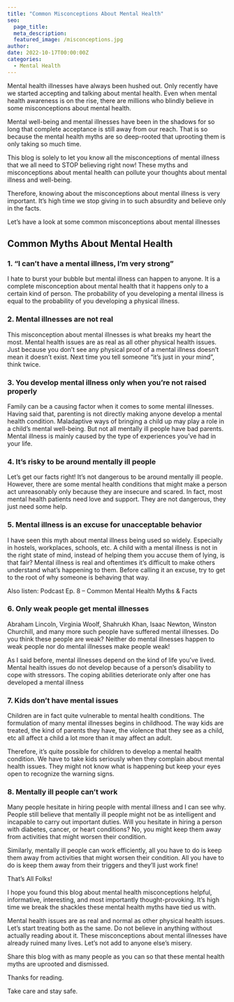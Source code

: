 ```yaml
---
title: "Common Misconceptions About Mental Health"
seo:
  page_title:
  meta_description:
  featured_image: /misconceptions.jpg
author:
date: 2022-10-17T00:00:00Z
categories:
  - Mental Health
---
```


Mental health illnesses have always been hushed out. Only recently have we started accepting and talking about mental health. Even when mental health awareness is on the rise, there are millions who blindly believe in some misconceptions about mental health.

Mental well-being and mental illnesses have been in the shadows for so long that complete acceptance is still away from our reach. That is so because the mental health myths are so deep-rooted that uprooting them is only taking so much time.

This blog is solely to let you know all the misconceptions of mental illness that we all need to STOP believing right now! These myths and misconceptions about mental health can pollute your thoughts about mental illness and well-being.

Therefore, knowing about the misconceptions about mental illness is very important. It’s high time we stop giving in to such absurdity and believe only in the facts.

Let’s have a look at some common misconceptions about mental illnesses

## Common Myths About Mental Health

### 1. “I can’t have a mental illness, I’m very strong”

I hate to burst your bubble but mental illness can happen to anyone. It is a complete misconception about mental health that it happens only to a certain kind of person. The probability of you developing a mental illness is equal to the probability of you developing a physical illness.

### 2. Mental illnesses are not real

This misconception about mental illnesses is what breaks my heart the most. Mental health issues are as real as all other physical health issues. Just because you don’t see any physical proof of a mental illness doesn’t mean it doesn’t exist. Next time you tell someone “it’s just in your mind”, think twice.

### 3. You develop mental illness only when you’re not raised properly

Family can be a causing factor when it comes to some mental illnesses. Having said that, parenting is not directly making anyone develop a mental health condition. Maladaptive ways of bringing a child up may play a role in a child’s mental well-being. But not all mentally ill people have bad parents. Mental illness is mainly caused by the type of experiences you’ve had in your life.

### 4. It’s risky to be around mentally ill people

Let’s get our facts right! It’s not dangerous to be around mentally ill people. However, there are some mental health conditions that might make a person act unreasonably only because they are insecure and scared. In fact, most mental health patients need love and support. They are not dangerous, they just need some help.

### 5. Mental illness is an excuse for unacceptable behavior

I have seen this myth about mental illness being used so widely. Especially in hostels, workplaces, schools, etc. A child with a mental illness is not in the right state of mind, instead of helping them you accuse them of lying, is that fair? Mental illness is real and oftentimes it’s difficult to make others understand what’s happening to them. Before calling it an excuse, try to get to the root of why someone is behaving that way.

Also listen: Podcast Ep. 8 – Common Mental Health Myths & Facts

### 6. Only weak people get mental illnesses

Abraham Lincoln, Virginia Woolf, Shahrukh Khan, Isaac Newton, Winston Churchill, and many more such people have suffered mental illnesses. Do you think these people are weak? Neither do mental illnesses happen to weak people nor do mental illnesses make people weak!

As I said before, mental illnesses depend on the kind of life you’ve lived. Mental health issues do not develop because of a person’s disability to cope with stressors. The coping abilities deteriorate only after one has developed a mental illness

### 7. Kids don’t have mental issues

Children are in fact quite vulnerable to mental health conditions. The formulation of many mental illnesses begins in childhood. The way kids are treated, the kind of parents they have, the violence that they see as a child, etc all affect a child a lot more than it may affect an adult.

Therefore, it’s quite possible for children to develop a mental health condition. We have to take kids seriously when they complain about mental health issues. They might not know what is happening but keep your eyes open to recognize the warning signs.

### 8. Mentally ill people can’t work

Many people hesitate in hiring people with mental illness and I can see why. People still believe that mentally ill people might not be as intelligent and incapable to carry out important duties. Will you hesitate in hiring a person with diabetes, cancer, or heart conditions? No, you might keep them away from activities that might worsen their condition.

Similarly, mentally ill people can work efficiently, all you have to do is keep them away from activities that might worsen their condition. All you have to do is keep them away from their triggers and they’ll just work fine!

That’s All Folks!

I hope you found this blog about mental health misconceptions helpful, informative, interesting, and most importantly thought-provoking. It’s high time we break the shackles these mental health myths have tied us with.

Mental health issues are as real and normal as other physical health issues. Let’s start treating both as the same. Do not believe in anything without actually reading about it. These misconceptions about mental illnesses have already ruined many lives. Let’s not add to anyone else’s misery.

Share this blog with as many people as you can so that these mental health myths are uprooted and dismissed.

Thanks for reading.

Take care and stay safe.
